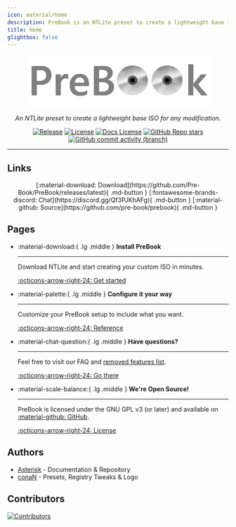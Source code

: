 ```yaml
---
icon: material/home
description: PreBook is an NTLite preset to create a lightweight base ISO for any modification.
title: Home
glightbox: false
---
```


<div align="center">
<figure>
  <img src="assets/PreBook.png">
  <figcaption></figcaption>
</figure>
<!-- <h1 style="margin-bottom:0.35em;">PreBook</h1> -->
<em>An NTLite preset to create a lightweight base ISO for any modification.</em>
</div>

<div style="text-align:center;" markdown>

[![Release](https://img.shields.io/github/v/release/pre-book/prebook?sort=semver&style=flat-square&cacheSeconds=3600)](https://github.com/pre-book/prebook/releases/latest)
[![License](https://img.shields.io/github/license/pre-book/prebook?style=flat-square&cacheSeconds=86400)](https://github.com/pre-book/prebook/blob/main/LICENSE)
[![Docs License](https://img.shields.io/github/license/pre-book/docs?style=flat-square&label=license%20(docs)&cacheSeconds=86400)](https://github.com/Pre-Book/docs/blob/main/LICENSE)
[![GitHub Repo stars](https://img.shields.io/github/stars/pre-book/prebook?style=flat-square&cacheSeconds=86400)](https://github.com/pre-book/prebook)
[![GitHub commit activity (branch)](https://img.shields.io/github/commit-activity/t/pre-book/prebook?style=flat-square&cacheSeconds=86400)](https://github.com/Pre-Book/PreBook/commits/main/)


</div>

----------------------------------------------------------------

## Links

<div align=center markdown>
[:material-download: Download](https://github.com/Pre-Book/PreBook/releases/latest){ .md-button }
[:fontawesome-brands-discord: Chat](https://discord.gg/Qf3PJKhAFg){ .md-button }
[:material-github: Source](https://github.com/pre-book/prebook){ .md-button }
</div>

## Pages

<div class="grid cards" markdown>

-   :material-download:{ .lg .middle } __Install PreBook__

    ---

    Download NTLite and start creating your custom ISO in minutes.

    [:octicons-arrow-right-24: Get started](setup/README.md)

-   :material-palette:{ .lg .middle } __Configure it your way__

    ---

    Customize your PreBook setup to include what you want.

    [:octicons-arrow-right-24: Reference](customization/README.md)

-   :material-chat-question:{ .lg .middle } __Have questions?__

    ---

    Feel free to visit our FAQ and [removed features list](faq/features.md).

    [:octicons-arrow-right-24: Go there](faq/README.md)

-   :material-scale-balance:{ .lg .middle } __We're Open Source!__

    ---

    PreBook is licensed under the GNU GPL v3 (or later) and available on [:material-github: GitHub](https://github.com/pre-book/prebook).

    [:octicons-arrow-right-24: License](https://github.com/Pre-Book/PreBook/blob/main/LICENSE)

</div>

<!--div style="text-align:center;" markdown>

[:material-download: Download](https://github.com/Pre-Book/PreBook/releases/latest){ .md-button } [:material-information-outline: FAQ](faq/README.md){ .md-button } [:material-hammer-wrench: Setup](setup/README.md){ .md-button } [:material-github: Source Code](https://github.com/pre-book/prebook){ .md-button }

</div-->

## Authors

- [Asterisk](https://asterisk.lol) \- Documentation & Repository
- [conaN](https://discord.com/users/779674532481990656) \- Presets, Registry Tweaks & Logo

## Contributors


[![Contributors](https://contrib.rocks/image?repo=pre-book/prebook)](https://github.com/pre-book/prebook/graphs/contributors)

